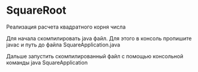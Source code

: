 # SquareRoot

Реализация расчета квадратного корня числа

Для начала скомпилировать java файл. Для этого в консоль пропишите javac и путь до файла SquareApplication.java

Дальше запустить скомпилированный файл с помощью консольной команды java SquareApplication
